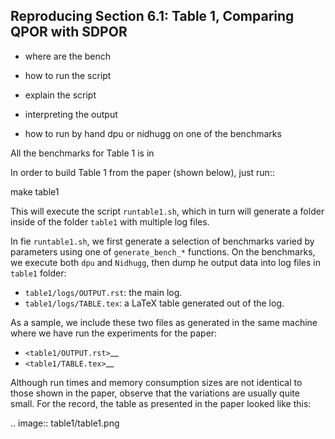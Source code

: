 ## Reproducing Section 6.1: Table 1, Comparing QPOR with SDPOR

- where are the bench
- how to run the script
- explain the script
- interpreting the output

- how to run by hand dpu or nidhugg on one of the benchmarks

All the benchmarks for Table 1 is in 

In order to build Table 1 from the paper (shown below), just run::

make table1

This will execute the script ``runtable1.sh``, which in turn will
generate a folder inside of the folder ``table1`` with multiple log files.

In fie ``runtable1.sh``, we first generate a selection of benchmarks varied
by parameters using one of `generate_bench_*` functions. On the benchmarks,
we execute both `dpu` and `Nidhugg`, then dump he output data into log files
in `table1` folder:

- ``table1/logs/OUTPUT.rst``: the main log.
- ``table1/logs/TABLE.tex``: a LaTeX table generated out of the log.

As a sample, we include these two files as generated in the same machine where
we have run the experiments for the paper:

- `<table1/OUTPUT.rst>`__
- `<table1/TABLE.tex>`__

Although run times and memory consumption sizes are not identical to those
shown in the paper, observe that the variations are usually quite small.
For the record, the table as presented in the paper looked like this:

.. image:: table1/table1.png
